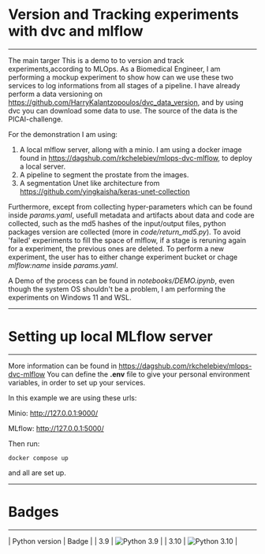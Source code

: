 # Version and Tracking experiments with dvc and mlflow
---
The main targer
This is a demo to to version and track experiments,according to MLOps. As a Biomedical Engineer, I am performing a mockup experiment to show how can we use these two services to log informations from all stages of a pipeline. I have already perform a data versioning on https://github.com/HarryKalantzopoulos/dvc_data_version, and by using dvc you can download some data to use. The source of the data is the PICAI-challenge.

For the demonstration I am using:
1. A local mlflow server, allong with a minio. I am using a docker image found in https://dagshub.com/rkchelebiev/mlops-dvc-mlflow, to deploy a local server.
2. A pipeline to segment the prostate from the images.
3. A segmentation Unet like architecture from https://github.com/yingkaisha/keras-unet-collection


Furthermore, except from collecting hyper-parameters which can be found inside *params.yaml*, usefull metadata and artifacts about data and code are collected, such as the md5 hashes of the input/output files, python packages version are collected (more in *code/return_md5.py*). To avoid 'failed' experiments to fill the space of mlflow, if a stage is reruning again for a experiment, the previous ones are deleted. To perform a new experiment, the user has to either change experiment bucket or chage *mlflow:name* inside  *params.yaml*.

A Demo of the process can be found in *notebooks/DEMO.ipynb*, even though the system OS shouldn't be a problem, I am performing the experiments on Windows 11 and WSL.

---
# Setting up local MLflow server
---
More information can be found in https://dagshub.com/rkchelebiev/mlops-dvc-mlflow
You can define the **.env** file to give your personal environment variables, in order to set up your services.

In this example we are using these urls:

Minio: http://127.0.0.1:9000/

MLflow: http://127.0.0.1:5000/

Then run:

```docker
docker compose up
```

and all are set up.

---

# Badges
---
| Python version | Badge |
| 3.9            | ![Python 3.9](https://img.shields.io/badge/python-3.9-blue.svg) |
| 3.10           | ![Python 3.10](https://img.shields.io/badge/python-3.10-blue.svg) |
